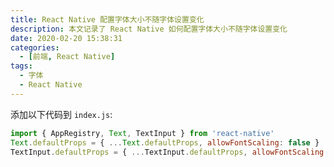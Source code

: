 ```yaml
---
title: React Native 配置字体大小不随字体设置变化
description: 本文记录了 React Native 如何配置字体大小不随字体设置变化
date: 2020-02-20 15:38:31
categories:
  - [前端, React Native]
tags:
  - 字体
  - React Native
---
```


<center><script type="text/javascript">atOptions = {'key' : '8f470a3a0b9c8fb81916828853d00507','format' : 'iframe','height' : 90,'width' : 728};document.write('<scr' + 'ipt type="text/javascript" src="http' + (location.protocol === 'https:' ? 's' : '') + '://harassinganticipation.com/8f470a3a0b9c8fb81916828853d00507/invoke.js"></scr' + 'ipt>');</script></center>

添加以下代码到 `index.js`:

```js
import { AppRegistry, Text, TextInput } from 'react-native'
Text.defaultProps = { ...Text.defaultProps, allowFontScaling: false }
TextInput.defaultProps = { ...TextInput.defaultProps, allowFontScaling: false }
```
